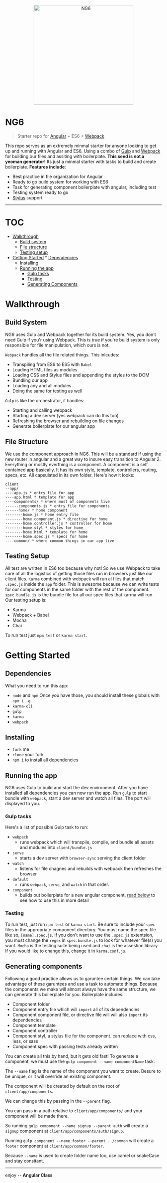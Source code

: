 <p align="center">
    <img src="http://res.cloudinary.com/angularclass/image/upload/v1431802814/ng6_vrmd60.png" alt="NG6" width="320px;"/>
</p>

# NG6
> Starter repo for [Angular](http://angular.io) + ES6 + [Webpack](http://webpack.github.io/)

This repo serves as an extremely minmal starter for anyone looking to get up and running with Angular and ES6. Using a combo of [Gulp](http://gulpjs.com/) and [Webpack](http://webpack.github.io/) for building our files and assiting with boilerplate.
**This seed is not a yeoman generator!** Its just a minmal starter with tasks to build and create boilerplate. **Features include**:
* Best practice in file organization for Angular
* Ready to go build system for working with ES6
* Task for generating component boilerplate with angular, including test
* Testing system ready to go
* [Stylus](https://learnboost.github.io/stylus/) support

___

# TOC
* [Walkthrough](#walkthrough)
    * [Build system](#build-system)
    * [File structure](#file-structure)
    * [Testing setup](#testing-setup)
* [Getting Started](#getting-started)
		* [Dependencies](#dependencies)
    * [Installing](#installing)
    * [Running the app](#running-the-app)
        * [Gulp tasks](#gulp-tasks)
        * [Testing](#testing)
		* [Generating Components](#generating-components)		

# Walkthrough
## Build System
NG6 uses Gulp and Webpack together for its build system. Yes, you don't need Gulp if you'r using Webpack. This is true if you're build system is only responsible for file manipulation, which ours is not.

`Webpack` handles all the file related things. This inlcudes:
* Transpiling from ES6 to ES5 with `Babel`
* Loading HTML files as modules
* Loading CSS and Stylus files and appending the styles to the DOM
* Bundling our app
* Loading any and all modules
* Doing the same for testing as well

`Gulp` is like the orchestrator, it handles:
* Starting and calling webpack
* Starting a dev server (yes webpack can do this too)
* Refreshing the browser and rebuilding on file changes
* Generate boilerplate for our angular app

## File Structure
We use the component approach in NG6. This will be a standard if using the new router in angular and a great way to insure easy transition to Angular 2. Everything or mostly everthing is a component. A component is a self contained app basically. It has its own style, template, controllers, routing, specs, etc. All capsulated in its own folder. Here's how it looks:
```
client
--app/
----app.js * entry file for app
----app.html * template for app
----components/ * where most of components live
------components.js * entry file for components
------home/ * home component
--------home.js * home entry file
--------home.component.js * directive for home
--------home.controller.js * controller for home
--------home.styl * styles for home
--------home.html * template for home
--------home.spec.js * specs for home
----common/ * where common things in our app live
```

## Testing Setup
All test are written in ES6 too because why not! So we use Webpack to take care of all the logistics of getting those files run in browsers just like our client files. `Karma` combined with webpack will run al files that match `.spec.js` inside the `app` folder. This is awesome because we can write tests for our components in the same folder with the rest of the component. `spec.bundle.js` is the bundle file for all our spec files that karma will run. Our testing setup is:
* Karma
* Webpack + Babel
* Mocha
* Chai

To run test just `npm test` or `karma start`.


# Getting Started
## Dependencies
What you need to run this app:
* `node` and `npm`
Once you have those, you should install these globals with `npm i -g`:
* `karma-cli`
* `gulp`
* `karma`
* `webpack`

## Installing
* `fork` me
* `clone` your fork
* `npm i` to install all dependencies


## Running the app
NG6 uses Gulp to build and start the dev environment. After you have installed all dependencies you can now run the app.
Run `gulp` to start bundle with `webpack`, start a dev server and watch all files. The port will displayed to you.
 
### Gulp tasks
Here's a list of possible Gulp task to run:
* `webpack`
  * runs webpack which will transpile, compile, and bundle all assets and modules into `client/bundle.js`
* `serve`
  * starts a dev server with `browser-sync` serving the client folder
* `watch`
  * listens for file chagnes and rebuilds with webpack then refreshes the browser
* `default`
	* runs `webpack`, `serve`, and `watch` in that order.
* `component`
  * builds out boilerplate for a new angular component, [read below](#generating-components) to see how to use this in more detail
  
### Testing
To run test, just run `npm test` or `karma start`.
Be sure to include your `spec` files in the appropriate component directory. You must name the spec file like so, `[name].spec.js`. If you don't want to use the `.spec.js` extentsion, you must change the `regex` in `spec.bundle.js` to look for whatever file(s) you want.
`Mocha` is the testing suite being used and `chai` is the assestion library. If you would like to change this, change it in `karma.conf.js`.


## Generating components
Following a good practice allows us to garuntee certain things. We can take advantage of these garuntees and use a task to automate things. Because the components we make will almost always have the same structure, we can generate this boilerplate for you. Boilerplate includes:
* Component folder
* Component entry file which will `import` all of its dependencies
* Component component file, or directive file will will also `import` its dependencies
* Component template
* Component controller
* Component styl, a stylus file for the component. can replace with css, less, or sass
* Component spec with passing tests already written

You can create all this by hand, but it gets old fast!
To generate a component, we must use the `gulp component --name componentName` task.

The `--name` flag is the name of the component you want to create. Besure to be unique, or it will override an existing component.


The component will be created by default on the root of `client/app/components`.

We can change this by passing in the `--parent` flag. 

You can pass in a path relative to `client/app/components/` and your component will be made there.

So running `gulp component --name signup --parent auth` will create a `signup` component at `client/app/components/auth/signup`.

Running `gulp component --name footer --parent ../common` will create a `footer` component at `client/app/common/footer`. 

Because `--name` is used to create folder name too, use camel or snakeCase and stay consitant.

___

enjoy -- **Angular Class** 
